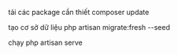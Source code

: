 tải các package cần thiết
composer update


tạo cơ sở dữ liệu
php artisan migrate:fresh --seed


chạy
php artisan serve
 
